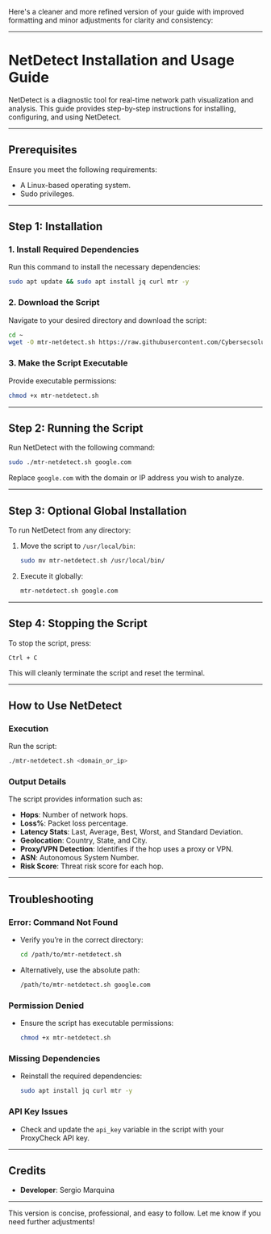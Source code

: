 Here's a cleaner and more refined version of your guide with improved formatting and minor adjustments for clarity and consistency:

---

# **NetDetect Installation and Usage Guide**

NetDetect is a diagnostic tool for real-time network path visualization and analysis. This guide provides step-by-step instructions for installing, configuring, and using NetDetect.

---

## **Prerequisites**
Ensure you meet the following requirements:
- A Linux-based operating system.
- Sudo privileges.

---

## **Step 1: Installation**

### **1. Install Required Dependencies**
Run this command to install the necessary dependencies:
```bash
sudo apt update && sudo apt install jq curl mtr -y
```

### **2. Download the Script**
Navigate to your desired directory and download the script:
```bash
cd ~
wget -O mtr-netdetect.sh https://raw.githubusercontent.com/Cybersecsolution/NetDetect/refs/heads/main/mtr-netdetect.sh
```

### **3. Make the Script Executable**
Provide executable permissions:
```bash
chmod +x mtr-netdetect.sh
```

---

## **Step 2: Running the Script**
Run NetDetect with the following command:
```bash
sudo ./mtr-netdetect.sh google.com
```
Replace `google.com` with the domain or IP address you wish to analyze.

---

## **Step 3: Optional Global Installation**
To run NetDetect from any directory:
1. Move the script to `/usr/local/bin`:
   ```bash
   sudo mv mtr-netdetect.sh /usr/local/bin/
   ```
2. Execute it globally:
   ```bash
   mtr-netdetect.sh google.com
   ```

---

## **Step 4: Stopping the Script**
To stop the script, press:
```text
Ctrl + C
```
This will cleanly terminate the script and reset the terminal.

---

## **How to Use NetDetect**
### **Execution**
Run the script:
```bash
./mtr-netdetect.sh <domain_or_ip>
```

### **Output Details**
The script provides information such as:
- **Hops**: Number of network hops.
- **Loss%**: Packet loss percentage.
- **Latency Stats**: Last, Average, Best, Worst, and Standard Deviation.
- **Geolocation**: Country, State, and City.
- **Proxy/VPN Detection**: Identifies if the hop uses a proxy or VPN.
- **ASN**: Autonomous System Number.
- **Risk Score**: Threat risk score for each hop.

---

## **Troubleshooting**

### **Error: Command Not Found**
- Verify you’re in the correct directory:
  ```bash
  cd /path/to/mtr-netdetect.sh
  ```
- Alternatively, use the absolute path:
  ```bash
  /path/to/mtr-netdetect.sh google.com
  ```

### **Permission Denied**
- Ensure the script has executable permissions:
  ```bash
  chmod +x mtr-netdetect.sh
  ```

### **Missing Dependencies**
- Reinstall the required dependencies:
  ```bash
  sudo apt install jq curl mtr -y
  ```

### **API Key Issues**
- Check and update the `api_key` variable in the script with your ProxyCheck API key.

---

## **Credits**
- **Developer**: Sergio Marquina

--- 

This version is concise, professional, and easy to follow. Let me know if you need further adjustments!
